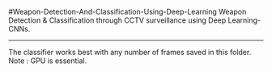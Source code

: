 #Weapon-Detection-And-Classification-Using-Deep-Learning
Weapon Detection &amp; Classification through CCTV surveillance using Deep Learning-CNNs.
<hr>
The classifier works best with any number of frames saved in this folder.
Note : GPU is essential.
